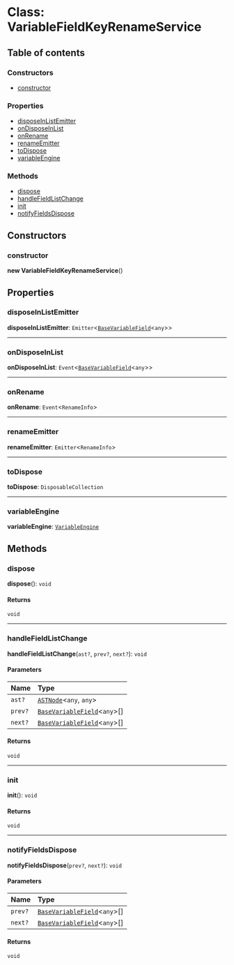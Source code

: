 # Class: VariableFieldKeyRenameService

## Table of contents

### Constructors

* [constructor](/en/auto-docs/variable-plugin/classes/VariableFieldKeyRenameService.md#constructor)

### Properties

* [disposeInListEmitter](/en/auto-docs/variable-plugin/classes/VariableFieldKeyRenameService.md#disposeinlistemitter)
* [onDisposeInList](/en/auto-docs/variable-plugin/classes/VariableFieldKeyRenameService.md#ondisposeinlist)
* [onRename](/en/auto-docs/variable-plugin/classes/VariableFieldKeyRenameService.md#onrename)
* [renameEmitter](/en/auto-docs/variable-plugin/classes/VariableFieldKeyRenameService.md#renameemitter)
* [toDispose](/en/auto-docs/variable-plugin/classes/VariableFieldKeyRenameService.md#todispose)
* [variableEngine](/en/auto-docs/variable-plugin/classes/VariableFieldKeyRenameService.md#variableengine)

### Methods

* [dispose](/en/auto-docs/variable-plugin/classes/VariableFieldKeyRenameService.md#dispose)
* [handleFieldListChange](/en/auto-docs/variable-plugin/classes/VariableFieldKeyRenameService.md#handlefieldlistchange)
* [init](/en/auto-docs/variable-plugin/classes/VariableFieldKeyRenameService.md#init)
* [notifyFieldsDispose](/en/auto-docs/variable-plugin/classes/VariableFieldKeyRenameService.md#notifyfieldsdispose)

## Constructors

### constructor

**new VariableFieldKeyRenameService**()

## Properties

### disposeInListEmitter

**disposeInListEmitter**: `Emitter`<[`BaseVariableField`](/en/auto-docs/variable-plugin/classes/BaseVariableField.md)<`any`>>

***

### onDisposeInList

**onDisposeInList**: `Event`<[`BaseVariableField`](/en/auto-docs/variable-plugin/classes/BaseVariableField.md)<`any`>>

***

### onRename

**onRename**: `Event`<`RenameInfo`>

***

### renameEmitter

**renameEmitter**: `Emitter`<`RenameInfo`>

***

### toDispose

**toDispose**: `DisposableCollection`

***

### variableEngine

**variableEngine**: [`VariableEngine`](/en/auto-docs/variable-plugin/classes/VariableEngine.md)

## Methods

### dispose

**dispose**(): `void`

#### Returns

`void`

***

### handleFieldListChange

**handleFieldListChange**(`ast?`, `prev?`, `next?`): `void`

#### Parameters

| Name | Type |
| :------ | :------ |
| `ast?` | [`ASTNode`](/en/auto-docs/variable-plugin/classes/ASTNode.md)<`any`, `any`> |
| `prev?` | [`BaseVariableField`](/en/auto-docs/variable-plugin/classes/BaseVariableField.md)<`any`>\[] |
| `next?` | [`BaseVariableField`](/en/auto-docs/variable-plugin/classes/BaseVariableField.md)<`any`>\[] |

#### Returns

`void`

***

### init

**init**(): `void`

#### Returns

`void`

***

### notifyFieldsDispose

**notifyFieldsDispose**(`prev?`, `next?`): `void`

#### Parameters

| Name | Type |
| :------ | :------ |
| `prev?` | [`BaseVariableField`](/en/auto-docs/variable-plugin/classes/BaseVariableField.md)<`any`>\[] |
| `next?` | [`BaseVariableField`](/en/auto-docs/variable-plugin/classes/BaseVariableField.md)<`any`>\[] |

#### Returns

`void`
